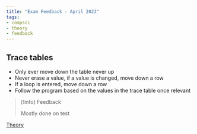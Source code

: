 ```yaml
---
title: "Exam Feedback - April 2023"
tags:
- compsci
- theory
- feedback
---
```


## Trace tables

- Only ever move down the table never up
- Never erase a value, if a value is changed, move down a row
- If a loop is entered, move down a row
- Follow the program based on the values in the trace table once relevant

> [!info] Feedback
>
>Mostly done on test





[Theory](sixth/CompSci/Theory/Theory)